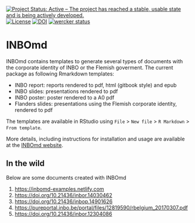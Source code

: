 [![Project Status: Active – The project has reached a stable, usable state and is being actively developed.](http://www.repostatus.org/badges/latest/active.svg)](http://www.repostatus.org/#active)
[![License](http://img.shields.io/badge/license-GPL--3-blue.svg?style=flat)](http://www.gnu.org/licenses/gpl-3.0.html)
[![DOI](https://zenodo.org/badge/66824259.svg)](https://zenodo.org/badge/latestdoi/66824259)
[![wercker status](https://app.wercker.com/status/9088599e5217a85e3ed003956a05e2ee/s/master "wercker status")](https://app.wercker.com/project/byKey/9088599e5217a85e3ed003956a05e2ee)

# INBOmd

INBOmd contains templates to generate several types of documents with the corporate identity of INBO or the Flemish goverment. The current package as following Rmarkdown templates:

- INBO report: reports rendered to pdf, html (gitbook style) and epub
- INBO slides: presentations rendered to pdf
- INBO poster: poster rendered to a A0 pdf
- Flanders slides: presentations using the Flemish corporate identity, rendered to pdf

The templates are available in RStudio using `File` > `New file` > `R Markdown` > `From template`.

More details, including instructions for installation and usage are available at the [INBOmd website](https://inbomd.netlify.com/articles/introduction.html).

## In the wild

Below are some documents created with INBOmd

1. https://inbomd-examples.netlify.com
1. https://doi.org/10.21436/inbor.14030462
1. https://doi.org/10.21436/inbop.14901626
1. https://pureportal.inbo.be/portal/files/12819590/rbelgium_20170307.pdf
1. https://doi.org/10.21436/inbor.12304086
